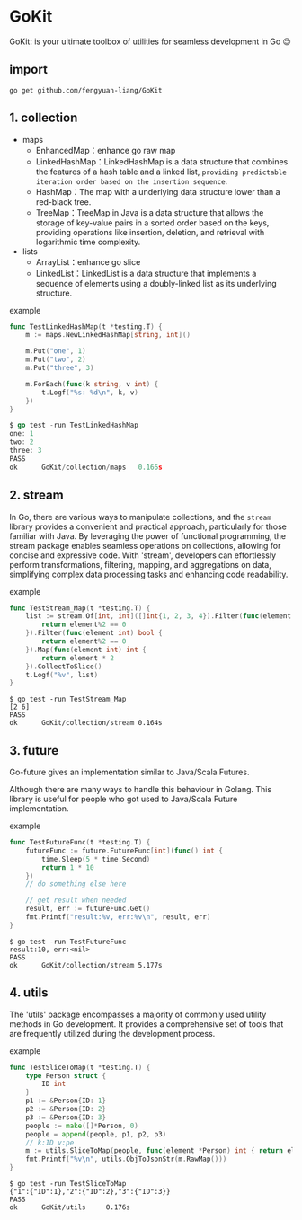 # GoKit
GoKit: is your ultimate toolbox of utilities for seamless development in Go 😉

## import

```shell
go get github.com/fengyuan-liang/GoKit
```


## 1. collection

- maps 
  - EnhancedMap：enhance go raw map
  - LinkedHashMap：LinkedHashMap is a data structure that combines the features of a hash table and a linked list, `providing predictable iteration order based on the insertion sequence`.
  - HashMap：The map with a underlying data structure lower than a red-black tree.
  - TreeMap：TreeMap in Java is a data structure that allows the storage of key-value pairs in a sorted order based on the keys, providing operations like insertion, deletion, and retrieval with logarithmic time complexity.
- lists
  - ArrayList：enhance go slice
  - LinkedList：LinkedList is a data structure that implements a sequence of elements using a doubly-linked list as its underlying structure.

example

```go
func TestLinkedHashMap(t *testing.T) {
    m := maps.NewLinkedHashMap[string, int]()

    m.Put("one", 1)
    m.Put("two", 2)
    m.Put("three", 3)

    m.ForEach(func(k string, v int) {
        t.Logf("%s: %d\n", k, v)
    })
}
```

```go
$ go test -run TestLinkedHashMap
one: 1
two: 2
three: 3
PASS
ok      GoKit/collection/maps   0.166s
```

## 2. stream

In Go, there are various ways to manipulate collections, and the `stream` library provides a convenient and practical approach, particularly for those familiar with Java. By leveraging the power of functional programming, the stream package enables seamless operations on collections, allowing for concise and expressive code. With 'stream', developers can effortlessly perform transformations, filtering, mapping, and aggregations on data, simplifying complex data processing tasks and enhancing code readability.

example

```go
func TestStream_Map(t *testing.T) {
	list := stream.Of[int, int]([]int{1, 2, 3, 4}).Filter(func(element int) bool {
		return element%2 == 0
	}).Filter(func(element int) bool {
		return element%2 == 0
	}).Map(func(element int) int {
		return element * 2
	}).CollectToSlice()
	t.Logf("%v", list)
}
```

```shell
$ go test -run TestStream_Map
[2 6]
PASS
ok      GoKit/collection/stream 0.164s
```

## 3. future

Go-future gives an implementation similar to Java/Scala Futures.

Although there are many ways to handle this behaviour in Golang. This library is useful for people who got used to Java/Scala Future implementation.

example

```go
func TestFutureFunc(t *testing.T) {
	futureFunc := future.FutureFunc[int](func() int {
		time.Sleep(5 * time.Second)
		return 1 * 10
	})
	// do something else here

	// get result when needed
	result, err := futureFunc.Get()
	fmt.Printf("result:%v, err:%v\n", result, err)
}
```

```shell
$ go test -run TestFutureFunc
result:10, err:<nil>
PASS
ok      GoKit/collection/stream 5.177s
```

## 4. utils

The 'utils' package encompasses a majority of commonly used utility methods in Go development. It provides a comprehensive set of tools that are frequently utilized during the development process. 

example

```go
func TestSliceToMap(t *testing.T) {
	type Person struct {
		ID int
	}
	p1 := &Person{ID: 1}
	p2 := &Person{ID: 2}
	p3 := &Person{ID: 3}
	people := make([]*Person, 0)
	people = append(people, p1, p2, p3)
    // k:ID v:pe
	m := utils.SliceToMap(people, func(element *Person) int { return element.ID })
	fmt.Printf("%v\n", utils.ObjToJsonStr(m.RawMap()))
}
```

```shell
$ go test -run TestSliceToMap
{"1":{"ID":1},"2":{"ID":2},"3":{"ID":3}}
PASS
ok      GoKit/utils     0.176s
```

